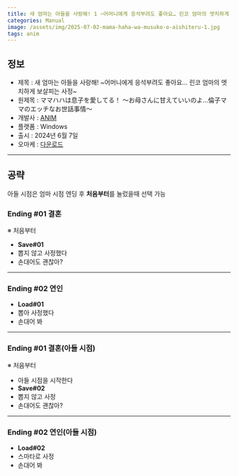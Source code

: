 ```yaml
---
title: 새 엄마는 아들을 사랑해! 1 ~어머니에게 응석부려도 좋아요… 린코 엄마의 엣치하게 보살피는 사정~ 공략
categories: Manual
image: /assets/img/2025-07-02-mama-haha-wa-musuko-o-aishiteru-1.jpg
tags: anim
---
```


## 정보

* 제목 : 새 엄마는 아들을 사랑해! ~어머니에게 응석부려도 좋아요… 린코 엄마의 엣치하게 보살피는 사정~
* 원제목 : ママハハは息子を愛してる！ ～お母さんに甘えていいのよ…倫子ママのエッチなお世話事情～
* 개발사 : [ANIM](/tags/anim)
* 플랫폼 : Windows
* 출시 : 2024년 6월 7일
* 오마케 : [다운로드](/assets/omake/mama-haha-wa-musuko-o-aishiteru.zip)

---

## 공략

아들 시점은 엄마 시점 엔딩 후 **처음부터**를 눌렀을때 선택 가능  

### Ending #01 결혼

※ 처음부터  
* **Save#01**
* 뽑지 않고 사정했다
* 손대어도 괜찮아?

---

### Ending #02 연인

* **Load#01**
* 뽑아 사정했다
* 손대어 봐

---

### Ending #01 결혼(아들 시점)

※ 처음부터
* 아들 시점을 시작한다
* **Save#02**
* 뽑지 않고 사정
* 손대어도 괜찮아?

---

### Ending #02 연인(아들 시점)

* **Load#02**
* 스마타로 사정
* 손대어 봐